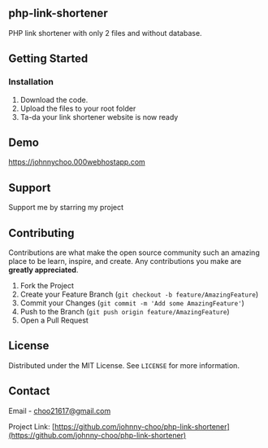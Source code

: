 <!-- PHP LINK SHORTENER -->
## php-link-shortener
PHP link shortener with only 2 files and without database.

<!-- GETTING STARTED -->
## Getting Started

### Installation

1. Download the code.
2. Upload the files to your root folder
3. Ta-da your link shortener website is now ready



<!-- DEMO -->
## Demo

https://johnnychoo.000webhostapp.com

<!-- SUPPORT -->
## Support
Support me by starring my project


<!-- CONTRIBUTING -->
## Contributing

Contributions are what make the open source community such an amazing place to be learn, inspire, and create. Any contributions you make are **greatly appreciated**.


1. Fork the Project
2. Create your Feature Branch (`git checkout -b feature/AmazingFeature`)
3. Commit your Changes (`git commit -m 'Add some AmazingFeature'`)
4. Push to the Branch (`git push origin feature/AmazingFeature`)
5. Open a Pull Request


<!-- LICENSE -->
## License

Distributed under the MIT License. See `LICENSE` for more information.



<!-- CONTACT -->
## Contact

Email - choo21617@gmail.com

Project Link: [https://github.com/johnny-choo/php-link-shortener](https://github.com/johnny-choo/php-link-shortener)
